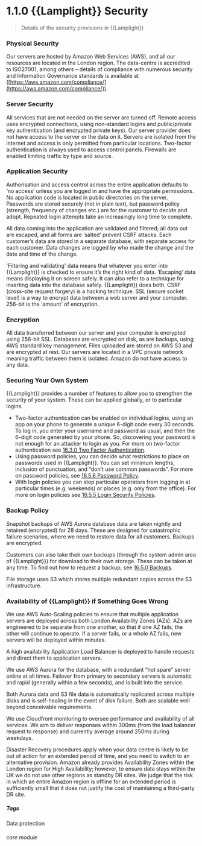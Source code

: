 # 1.1.0 {{Lamplight}} Security

> Details of the security provisions in {{Lamplight}}



### Physical Security

Our servers are hosted by Amazon Web Services (AWS), and all our resources are located in the London region.  The data-centre is accredited to ISO27001, among others – details of compliance with numerous security and Information Governance standards is available at ([https://aws.amazon.com/compliance/](https://aws.amazon.com/compliance/)).

### Server Security

All services that are not needed on the server are turned off. Remote access uses encrypted connections, using non-standard logins and public/private key authentication (and encrypted private keys). Our server provider does not have access to the server or the data on it. Servers are isolated from the internet and access is only permitted from particular locations.  Two-factor authentication is always used to access control panels.  Firewalls are enabled limiting traffic by type and source.

### Application Security

Authorisation and access control across the entire application defaults to ‘no access’ unless you are logged in and have the appropriate permissions. No application code is located in public directories on the server. Passwords are stored securely (not in plain text), but password policy (strength, frequency of changes etc.) are for the customer to decide and adopt.  Repeated login attempts take an increasingly long time to complete.

All data coming into the application are validated and filtered; all data out are escaped, and all forms are ‘salted’ prevent CSRF attacks.  Each customer’s data are stored in a separate database, with separate access for each customer.  Data changes are logged by who made the change and the date and time of the change.

   'Filtering and validating' data means that whatever you enter into {{Lamplight}} is checked to ensure it’s the right kind of data. ‘Escaping’ data means displaying it on screen safely. It can also refer to a technique for inserting data into the database safely. {{Lamplight}} does both. CSRF (cross-site request forgery) is a hacking technique. SSL (secure socket level) is a way to encrypt data between a web server and your computer. 256-bit is the ‘amount’ of encryption.

### Encryption

All data transferred between our server and your computer is encrypted using 256-bit SSL.  Databases are encrypted on disk, as are backups, using AWS standard key management.  Files uploaded are stored on AWS S3 and are encrypted at rest.  Our servers are located in a VPC private network meaning traffic between them is isolated.  Amazon do not have access to any data.

### Securing Your Own System

{{Lamplight}} provides a number of features to allow you to strengthen the security of your system.  These can be applied globally, or to particular logins.  

- Two-factor authentication can be enabled on individual logins, using an app on your phone to generate a unique 6-digit code every 30 seconds. To log in, you enter your username and password as usual, and then the 6-digit code generated by your phone.  So, discovering your password is not enough for an attacker to login as you. For more on two-factor authentication see [16.3.0 Two Factor Authentication](/help/index/p/16.3.0).
- Using password policies, you can decide what restrictions to place on passwords used in {{Lamplight}}.  You can set minimum lengths, inclusion of punctuation, and “don’t use common passwords”. For more on password policies, see [16.5.6 Password Policy](help/index/p/16.5.6).
- With login policies you can stop particular operators from logging in at particular times (e.g. weekends) or places (e.g. only from the office). For more on login policies see [16.5.5 Login Security Policies](help/index/p/16.5.5).

### Backup Policy

Snapshot backups of AWS Aurora database data are taken nightly and retained (encrypted) for 28 days.  These are designed for catastrophic failure scenarios, where we need to restore data for all customers.  Backups are encrypted.

Customers can also take their own backups (through the system admin area of {{Lamplight}}) for download to their own storage.  These can be taken at any time. To find out how to request a backup, see [16.5.0 Backups](help/index/p/16.5.0).

File storage uses S3 which stores multiple redundant copies across the S3 infrastructure.

### Availability of {{Lamplight}} if Something Goes Wrong

We use AWS Auto-Scaling policies to ensure that multiple application servers are deployed across both London Availability Zones (AZs).  AZs are engineered to be separate from one another, so that if one AZ fails, the other will continue to operate.  If a server fails, or a whole AZ fails, new servers will be deployed within minutes.

A high availability Application Load Balancer is deployed to handle requests and direct them to application servers.

We use AWS Aurora for the database, with a redundant “hot spare” server online at all times.  Failover from primary to secondary servers is automatic and rapid (generally within a few seconds), and is built into the service.

Both Aurora data and S3 file data is automatically replicated across multiple disks and is self-healing in the event of disk failure.  Both are scalable well beyond conceivable requirements.

We use Cloudfront monitoring to oversee performance and availability of all services.  We aim to deliver responses within 300ms (from the load balancer request to response) and currently average around 250ms during weekdays.

Disaster Recovery procedures apply when your data centre is likely to be out of action for an extended period of time, and you need to switch to an alternative provision. Amazon already provides Availability Zones within the London region for High Availability; however, to ensure data stays within the UK we do not use other regions as standby DR sites. We judge that the risk in which an entire Amazon region is offline for an extended period is sufficiently small that it does not justify the cost of maintaining a third-party DR site.


##### Tags
Data protection


###### core module
